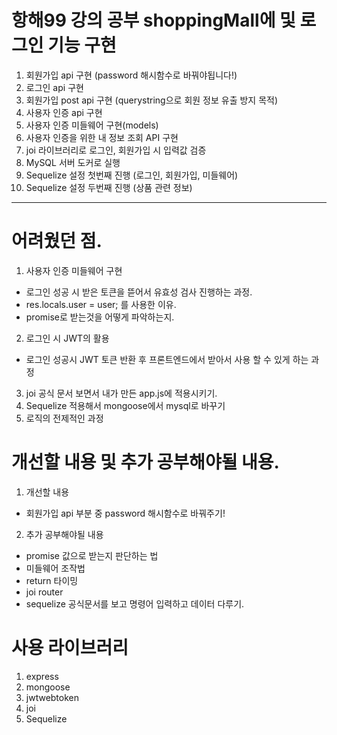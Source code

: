 # 항해99 강의 공부 shoppingMall에 및 로그인 기능 구현

1. 회원가입 api 구현 (password 해시함수로 바꿔야됩니다!)
2. 로그인 api 구현
3. 회원가입 post api 구현 (querystring으로 회원 정보 유출 방지 목적)
4. 사용자 인증 api 구현
5. 사용자 인증 미들웨어 구현(models)
6. 사용자 인증을 위한 내 정보 조회 API 구현
7. joi 라이브러리로 로그인, 회원가입 시 입력값 검증
8. MySQL 서버 도커로 실행
9. Sequelize 설정 첫번째 진행 (로그인, 회원가입, 미들웨어)
10. Sequelize 설정 두번째 진행 (상품 관련 정보)

---
# 어려웠던 점.
 1. 사용자 인증 미들웨어 구현
  - 로그인 성공 시 받은 토큰을 뜯어서 유효성 검사 진행하는 과정.
  - res.locals.user = user; 를 사용한 이유.
  - promise로 받는것을 어떻게 파악하는지.
  2. 로그인 시 JWT의 활용 
  - 로그인 성공시 JWT 토큰 반환 후 프론트엔드에서 받아서 사용 할 수 있게 하는 과정
  3. joi 공식 문서 보면서 내가 만든 app.js에 적용시키기.
  4. Sequelize 적용해서 mongoose에서 mysql로 바꾸기
  5. 로직의 전제적인 과정

 # 개선할 내용 및 추가 공부해야될 내용.
  1. 개선할 내용
  - 회원가입 api 부분 중 password 해시함수로 바꿔주기!

  2. 추가 공부해야될 내용
  - promise 값으로 받는지 판단하는 법
  - 미들웨어 조작법
  - return 타이밍
  - joi router
  - sequelize 공식문서를 보고 명령어 입력하고 데이터 다루기.  


  # 사용 라이브러리
  1. express
  2. mongoose
  3. jwtwebtoken
  4. joi
  5. Sequelize